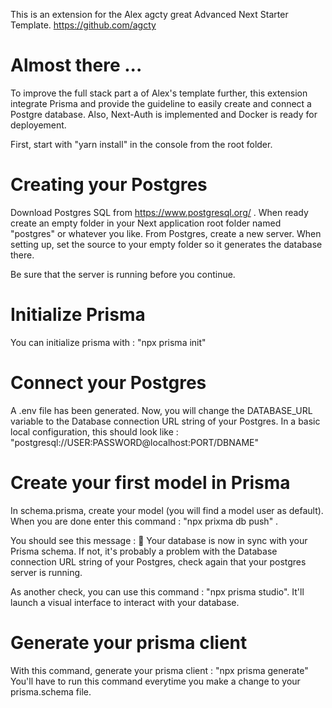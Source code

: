 This is an extension for the Alex agcty great Advanced Next Starter Template.
https://github.com/agcty

# Almost there ...

To improve the full stack part a of Alex's template further, this extension integrate Prisma and provide the guideline to easily create and connect a Postgre database.
Also, Next-Auth is implemented and Docker is ready for deployement.

First, start with "yarn install" in the console from the root folder.

# Creating your Postgres

Download Postgres SQL from https://www.postgresql.org/ .
When ready create an empty folder in your Next application root folder named "postgres" or whatever you like.
From Postgres, create a new server.
When setting up, set the source to your empty folder so it generates the database there.

Be sure that the server is running before you continue.

# Initialize Prisma

You can initialize prisma with : "npx prisma init"

# Connect your Postgres

A .env file has been generated. Now, you will change the DATABASE_URL variable to the Database connection URL string of your Postgres.
In a basic local configuration, this should look like : "postgresql://USER:PASSWORD@localhost:PORT/DBNAME"

# Create your first model in Prisma

In schema.prisma, create your model (you will find a model user as default). When you are done enter this command : "npx prixma db push" .

You should see this message : 🚀 Your database is now in sync with your Prisma schema.
If not, it's probably a problem with the Database connection URL string of your Postgres, check again that your postgres server is running.

As another check, you can use this command : "npx prisma studio". It'll launch a visual interface to interact with your database.

# Generate your prisma client

With this command, generate your prisma client : "npx prisma generate"
You'll have to run this command everytime you make a change to your prisma.schema file.
